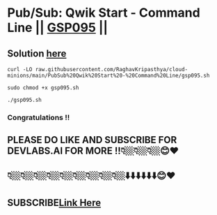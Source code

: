 # Pub/Sub: Qwik Start - Command Line || [GSP095](https://www.cloudskillsboost.google/focuses/925?parent=catalog) ||

## Solution [here]()

```
curl -LO raw.githubusercontent.com/RaghavKripasthya/cloud-minions/main/PubSub%20Qwik%20Start%20-%20Command%20Line/gsp095.sh

sudo chmod +x gsp095.sh

./gsp095.sh
```

### Congratulations !!
## PLEASE DO LIKE AND SUBSCRIBE FOR DEVLABS.AI FOR MORE !!👇🏼👇🏼👇🏼😊❤️
## 👇🏼👇🏼👇🏼👇🏼👇🏼👇🏼👇🏼👇🏼👇🏼⬇️⬇️⬇️⬇️⬇️⬇️😊❤️
## SUBSCRIBE[Link Here](https://www.youtube.com/channel/UCVFPYmP2CZvVmICxw7YHT8A)
